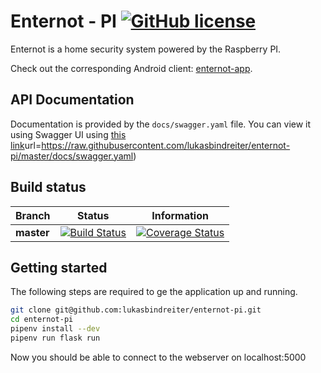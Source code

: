# Enternot - PI [![GitHub license](http://img.shields.io/badge/license-MIT-blue.svg?style=flat-square)](https://github.com/lukasbindreiter/enternot-pi/blob/master/LICENSE)

Enternot is a home security system powered by the Raspberry PI.

Check out the corresponding Android client: [enternot-app](https://github.com/Shynixn/enternot-app).

## API Documentation
Documentation is provided by the `docs/swagger.yaml` file. You can view it using Swagger UI using [this link](http://petstore.swagger.io/)url=https://raw.githubusercontent.com/lukasbindreiter/enternot-pi/master/docs/swagger.yaml)

## Build status

| Branch        | Status        | Information |
| ------------- | --------------| ------- |
| **master**        | [![Build Status](https://img.shields.io/travis/lukasbindreiter/enternot-pi/master.svg?style=flat-square)](https://travis-ci.org/lukasbindreiter/enternot-pi) | [![Coverage Status](https://img.shields.io/coveralls/lukasbindreiter/enternot-pi/master.svg?style=flat-square)](https://coveralls.io/github/lukasbindreiter/enternot-pi?branch=master) |

## Getting started
The following steps are required to ge the application up and running.
```bash
git clone git@github.com:lukasbindreiter/enternot-pi.git
cd enternot-pi
pipenv install --dev
pipenv run flask run
```

Now you should be able to connect to the webserver on localhost:5000

